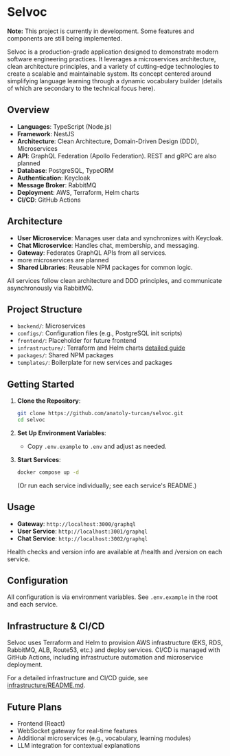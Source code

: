 # Selvoc

**Note:** This project is currently in development. Some features and
components are still being implemented.

Selvoc is a production-grade application designed to demonstrate modern
software engineering practices. It leverages a microservices architecture,
clean architecture principles, and a variety of cutting-edge technologies to
create a scalable and maintainable system. Its concept centered around simplifying
language learning through a dynamic vocabulary builder (details of which are
secondary to the technical focus here).

## Overview

- **Languages**: TypeScript (Node.js)
- **Framework**: NestJS
- **Architecture**: Clean Architecture, Domain-Driven Design (DDD),
  Microservices
- **API**: GraphQL Federation (Apollo Federation). REST and gRPC are also
  planned
- **Database**: PostgreSQL, TypeORM
- **Authentication**: Keycloak
- **Message Broker**: RabbitMQ
- **Deployment**: AWS, Terraform, Helm charts
- **CI/CD**: GitHub Actions

## Architecture

- **User Microservice**: Manages user data and synchronizes with Keycloak.
- **Chat Microservice**: Handles chat, membership, and messaging.
- **Gateway**: Federates GraphQL APIs from all services.
- more microservices are planned
- **Shared Libraries**: Reusable NPM packages for common logic.

All services follow clean architecture and DDD principles, and communicate
asynchronously via RabbitMQ.

## Project Structure

- `backend/`: Microservices
- `configs/`: Configuration files (e.g., PostgreSQL init scripts)
- `frontend/`: Placeholder for future frontend
- `infrastructure/`: Terraform and Helm charts [detailed guide](infrastructure/README.md)
- `packages/`: Shared NPM packages
- `templates/`: Boilerplate for new services and packages

## Getting Started

1. **Clone the Repository**:

   ```bash
   git clone https://github.com/anatoly-turcan/selvoc.git
   cd selvoc
   ```

2. **Set Up Environment Variables**:
   - Copy `.env.example` to `.env` and adjust as needed.

3. **Start Services**:

     ```bash
     docker compose up -d
     ```

    (Or run each service individually; see each service's README.)

## Usage

- **Gateway**: `http://localhost:3000/graphql`
- **User Service**: `http://localhost:3001/graphql`
- **Chat Service**: `http://localhost:3002/graphql`

Health checks and version info are available at /health and /version on each service.

## Configuration

All configuration is via environment variables. See `.env.example` in the root and each service.

## Infrastructure & CI/CD

Selvoc uses Terraform and Helm to provision AWS infrastructure (EKS, RDS, RabbitMQ, ALB,
Route53, etc.) and deploy services. CI/CD is managed with GitHub Actions, including
infrastructure automation and microservice deployment.

For a detailed infrastructure and CI/CD guide, see [infrastructure/README.md](infrastructure/README.md).

## Future Plans

- Frontend (React)
- WebSocket gateway for real-time features
- Additional microservices (e.g., vocabulary, learning modules)
- LLM integration for contextual explanations
